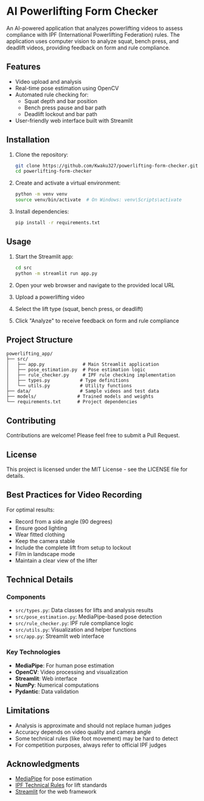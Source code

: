 # AI Powerlifting Form Checker

An AI-powered application that analyzes powerlifting videos to assess compliance with IPF (International Powerlifting Federation) rules. The application uses computer vision to analyze squat, bench press, and deadlift videos, providing feedback on form and rule compliance.

## Features

- Video upload and analysis
- Real-time pose estimation using OpenCV
- Automated rule checking for:
  - Squat depth and bar position
  - Bench press pause and bar path
  - Deadlift lockout and bar path
- User-friendly web interface built with Streamlit

## Installation

1. Clone the repository:
   ```bash
   git clone https://github.com/Kwaku327/powerlifting-form-checker.git
   cd powerlifting-form-checker
   ```

2. Create and activate a virtual environment:
   ```bash
   python -m venv venv
   source venv/bin/activate  # On Windows: venv\Scripts\activate
   ```

3. Install dependencies:
   ```bash
   pip install -r requirements.txt
   ```

## Usage

1. Start the Streamlit app:
   ```bash
   cd src
   python -m streamlit run app.py
   ```

2. Open your web browser and navigate to the provided local URL
3. Upload a powerlifting video
4. Select the lift type (squat, bench press, or deadlift)
5. Click "Analyze" to receive feedback on form and rule compliance

## Project Structure

```
powerlifting_app/
├── src/
│   ├── app.py              # Main Streamlit application
│   ├── pose_estimation.py  # Pose estimation logic
│   ├── rule_checker.py     # IPF rule checking implementation
│   ├── types.py           # Type definitions
│   └── utils.py           # Utility functions
├── data/                  # Sample videos and test data
├── models/               # Trained models and weights
└── requirements.txt      # Project dependencies
```

## Contributing

Contributions are welcome! Please feel free to submit a Pull Request.

## License

This project is licensed under the MIT License - see the LICENSE file for details.

## Best Practices for Video Recording

For optimal results:
- Record from a side angle (90 degrees)
- Ensure good lighting
- Wear fitted clothing
- Keep the camera stable
- Include the complete lift from setup to lockout
- Film in landscape mode
- Maintain a clear view of the lifter

## Technical Details

### Components

- `src/types.py`: Data classes for lifts and analysis results
- `src/pose_estimation.py`: MediaPipe-based pose detection
- `src/rule_checker.py`: IPF rule compliance logic
- `src/utils.py`: Visualization and helper functions
- `src/app.py`: Streamlit web interface

### Key Technologies

- **MediaPipe**: For human pose estimation
- **OpenCV**: Video processing and visualization
- **Streamlit**: Web interface
- **NumPy**: Numerical computations
- **Pydantic**: Data validation

## Limitations

- Analysis is approximate and should not replace human judges
- Accuracy depends on video quality and camera angle
- Some technical rules (like foot movement) may be hard to detect
- For competition purposes, always refer to official IPF judges

## Acknowledgments

- [MediaPipe](https://google.github.io/mediapipe/) for pose estimation
- [IPF Technical Rules](https://www.powerlifting.sport) for lift standards
- [Streamlit](https://streamlit.io/) for the web framework 